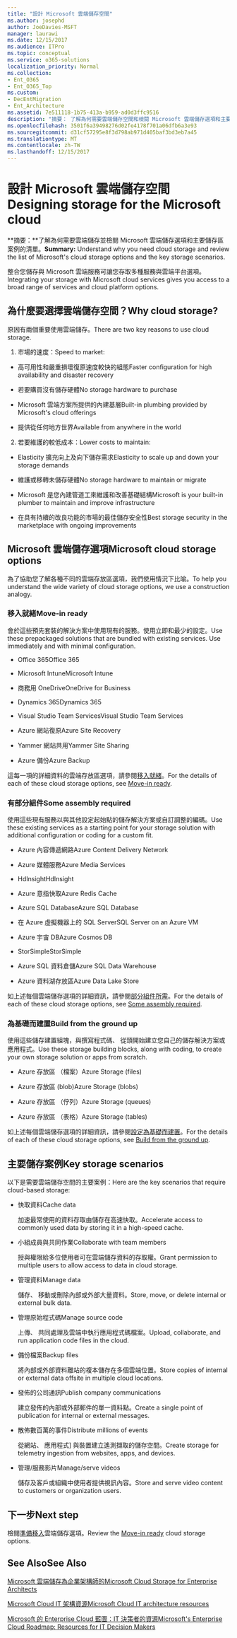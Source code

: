 ```yaml
---
title: "設計 Microsoft 雲端儲存空間"
ms.author: josephd
author: JoeDavies-MSFT
manager: laurawi
ms.date: 12/15/2017
ms.audience: ITPro
ms.topic: conceptual
ms.service: o365-solutions
localization_priority: Normal
ms.collection:
- Ent_O365
- Ent_O365_Top
ms.custom:
- DecEntMigration
- Ent_Architecture
ms.assetid: 7e511118-1b75-413a-b959-ad0d3ffc9516
description: "摘要： 了解為何需要雲端儲存空間和檢閱 Microsoft 雲端儲存選項和主要儲存區案例的清單。"
ms.openlocfilehash: 3501f6a39498276d02fe4178f701a06dfb6a3e93
ms.sourcegitcommit: d31cf57295e8f3d798ab971d405baf3bd3eb7a45
ms.translationtype: MT
ms.contentlocale: zh-TW
ms.lasthandoff: 12/15/2017
---
```

# <a name="designing-storage-for-the-microsoft-cloud"></a><span data-ttu-id="ae6fd-103">設計 Microsoft 雲端儲存空間</span><span class="sxs-lookup"><span data-stu-id="ae6fd-103">Designing storage for the Microsoft cloud</span></span>

 <span data-ttu-id="ae6fd-104">**摘要：**了解為何需要雲端儲存並檢閱 Microsoft 雲端儲存選項和主要儲存區案例的清單。</span><span class="sxs-lookup"><span data-stu-id="ae6fd-104">**Summary:** Understand why you need cloud storage and review the list of Microsoft's cloud storage options and the key storage scenarios.</span></span>
  
<span data-ttu-id="ae6fd-105">整合您儲存與 Microsoft 雲端服務可讓您存取多種服務與雲端平台選項。</span><span class="sxs-lookup"><span data-stu-id="ae6fd-105">Integrating your storage with Microsoft cloud services gives you access to a broad range of services and cloud platform options.</span></span>
  
## <a name="why-cloud-storage"></a><span data-ttu-id="ae6fd-106">為什麼要選擇雲端儲存空間？</span><span class="sxs-lookup"><span data-stu-id="ae6fd-106">Why cloud storage?</span></span>

<span data-ttu-id="ae6fd-107">原因有兩個重要使用雲端儲存。</span><span class="sxs-lookup"><span data-stu-id="ae6fd-107">There are two key reasons to use cloud storage.</span></span>
  
1. <span data-ttu-id="ae6fd-108">市場的速度：</span><span class="sxs-lookup"><span data-stu-id="ae6fd-108">Speed to market:</span></span>
    
  - <span data-ttu-id="ae6fd-109">高可用性和嚴重損壞復原速度較快的組態</span><span class="sxs-lookup"><span data-stu-id="ae6fd-109">Faster configuration for high availability and disaster recovery</span></span>
    
  - <span data-ttu-id="ae6fd-110">若要購買沒有儲存硬體</span><span class="sxs-lookup"><span data-stu-id="ae6fd-110">No storage hardware to purchase</span></span>
    
  - <span data-ttu-id="ae6fd-111">Microsoft 雲端方案所提供的內建基層</span><span class="sxs-lookup"><span data-stu-id="ae6fd-111">Built-in plumbing provided by Microsoft's cloud offerings</span></span>
    
  - <span data-ttu-id="ae6fd-112">提供從任何地方世界</span><span class="sxs-lookup"><span data-stu-id="ae6fd-112">Available from anywhere in the world</span></span>
    
2. <span data-ttu-id="ae6fd-113">若要維護的較低成本：</span><span class="sxs-lookup"><span data-stu-id="ae6fd-113">Lower costs to maintain:</span></span>
    
  - <span data-ttu-id="ae6fd-114">Elasticity 擴充向上及向下儲存需求</span><span class="sxs-lookup"><span data-stu-id="ae6fd-114">Elasticity to scale up and down your storage demands</span></span>
    
  - <span data-ttu-id="ae6fd-115">維護或移轉未儲存硬體</span><span class="sxs-lookup"><span data-stu-id="ae6fd-115">No storage hardware to maintain or migrate</span></span>
    
  - <span data-ttu-id="ae6fd-116">Microsoft 是您內建管道工來維護和改善基礎結構</span><span class="sxs-lookup"><span data-stu-id="ae6fd-116">Microsoft is your built-in plumber to maintain and improve infrastructure</span></span>
    
  - <span data-ttu-id="ae6fd-117">在具有持續的改良功能的市場的最佳儲存安全性</span><span class="sxs-lookup"><span data-stu-id="ae6fd-117">Best storage security in the marketplace with ongoing improvements</span></span>
    
## <a name="microsoft-cloud-storage-options"></a><span data-ttu-id="ae6fd-118">Microsoft 雲端儲存選項</span><span class="sxs-lookup"><span data-stu-id="ae6fd-118">Microsoft cloud storage options</span></span>

<span data-ttu-id="ae6fd-119">為了協助您了解各種不同的雲端存放區選項，我們使用情況下比喻。</span><span class="sxs-lookup"><span data-stu-id="ae6fd-119">To help you understand the wide variety of cloud storage options, we use a construction analogy.</span></span>
  
### <a name="move-in-ready"></a><span data-ttu-id="ae6fd-120">移入就緒</span><span class="sxs-lookup"><span data-stu-id="ae6fd-120">Move-in ready</span></span>

<span data-ttu-id="ae6fd-p101">會於這些預先套裝的解決方案中使用現有的服務。使用立即和最少的設定。</span><span class="sxs-lookup"><span data-stu-id="ae6fd-p101">Use these prepackaged solutions that are bundled with existing services. Use immediately and with minimal configuration.</span></span>
  
- <span data-ttu-id="ae6fd-123">Office 365</span><span class="sxs-lookup"><span data-stu-id="ae6fd-123">Office 365</span></span>
    
- <span data-ttu-id="ae6fd-124">Microsoft Intune</span><span class="sxs-lookup"><span data-stu-id="ae6fd-124">Microsoft Intune</span></span>
    
- <span data-ttu-id="ae6fd-125">商務用 OneDrive</span><span class="sxs-lookup"><span data-stu-id="ae6fd-125">OneDrive for Business</span></span>
    
- <span data-ttu-id="ae6fd-126">Dynamics 365</span><span class="sxs-lookup"><span data-stu-id="ae6fd-126">Dynamics 365</span></span>
    
- <span data-ttu-id="ae6fd-127">Visual Studio Team Services</span><span class="sxs-lookup"><span data-stu-id="ae6fd-127">Visual Studio Team Services</span></span>
    
- <span data-ttu-id="ae6fd-128">Azure 網站復原</span><span class="sxs-lookup"><span data-stu-id="ae6fd-128">Azure Site Recovery</span></span>
    
- <span data-ttu-id="ae6fd-129">Yammer 網站共用</span><span class="sxs-lookup"><span data-stu-id="ae6fd-129">Yammer Site Sharing</span></span>
    
- <span data-ttu-id="ae6fd-130">Azure 備份</span><span class="sxs-lookup"><span data-stu-id="ae6fd-130">Azure Backup</span></span>
    
<span data-ttu-id="ae6fd-131">這每一項的詳細資料的雲端存放區選項，請參閱[移入就緒](move-in-ready.md)。</span><span class="sxs-lookup"><span data-stu-id="ae6fd-131">For the details of each of these cloud storage options, see [Move-in ready](move-in-ready.md).</span></span>
  
### <a name="some-assembly-required"></a><span data-ttu-id="ae6fd-132">有部分組件</span><span class="sxs-lookup"><span data-stu-id="ae6fd-132">Some assembly required</span></span>

<span data-ttu-id="ae6fd-133">使用這些現有服務以與其他設定起始點的儲存解決方案或自訂調整的編碼。</span><span class="sxs-lookup"><span data-stu-id="ae6fd-133">Use these existing services as a starting point for your storage solution with additional configuration or coding for a custom fit.</span></span>
  
- <span data-ttu-id="ae6fd-134">Azure 內容傳遞網路</span><span class="sxs-lookup"><span data-stu-id="ae6fd-134">Azure Content Delivery Network</span></span>
    
- <span data-ttu-id="ae6fd-135">Azure 媒體服務</span><span class="sxs-lookup"><span data-stu-id="ae6fd-135">Azure Media Services</span></span>
    
- <span data-ttu-id="ae6fd-136">HdInsight</span><span class="sxs-lookup"><span data-stu-id="ae6fd-136">HdInsight</span></span>
    
- <span data-ttu-id="ae6fd-137">Azure 意指快取</span><span class="sxs-lookup"><span data-stu-id="ae6fd-137">Azure Redis Cache</span></span>
    
- <span data-ttu-id="ae6fd-138">Azure SQL Database</span><span class="sxs-lookup"><span data-stu-id="ae6fd-138">Azure SQL Database</span></span>
    
- <span data-ttu-id="ae6fd-139">在 Azure 虛擬機器上的 SQL Server</span><span class="sxs-lookup"><span data-stu-id="ae6fd-139">SQL Server on an Azure VM</span></span>
    
- <span data-ttu-id="ae6fd-140">Azure 宇宙 DB</span><span class="sxs-lookup"><span data-stu-id="ae6fd-140">Azure Cosmos DB</span></span>
    
- <span data-ttu-id="ae6fd-141">StorSimple</span><span class="sxs-lookup"><span data-stu-id="ae6fd-141">StorSimple</span></span>
    
- <span data-ttu-id="ae6fd-142">Azure SQL 資料倉儲</span><span class="sxs-lookup"><span data-stu-id="ae6fd-142">Azure SQL Data Warehouse</span></span>
    
- <span data-ttu-id="ae6fd-143">Azure 資料湖存放區</span><span class="sxs-lookup"><span data-stu-id="ae6fd-143">Azure Data Lake Store</span></span>
    
<span data-ttu-id="ae6fd-144">如上述每個雲端儲存選項的詳細資訊，請參閱[部分組件所需](some-assembly-required.md)。</span><span class="sxs-lookup"><span data-stu-id="ae6fd-144">For the details of each of these cloud storage options, see [Some assembly required](some-assembly-required.md).</span></span>
  
### <a name="build-from-the-ground-up"></a><span data-ttu-id="ae6fd-145">為基礎而建置</span><span class="sxs-lookup"><span data-stu-id="ae6fd-145">Build from the ground up</span></span>

<span data-ttu-id="ae6fd-146">使用這些儲存建置組塊，與撰寫程式碼、 從頭開始建立您自己的儲存解決方案或應用程式。</span><span class="sxs-lookup"><span data-stu-id="ae6fd-146">Use these storage building blocks, along with coding, to create your own storage solution or apps from scratch.</span></span>
  
- <span data-ttu-id="ae6fd-147">Azure 存放區 （檔案）</span><span class="sxs-lookup"><span data-stu-id="ae6fd-147">Azure Storage (files)</span></span>
    
- <span data-ttu-id="ae6fd-148">Azure 存放區 (blob)</span><span class="sxs-lookup"><span data-stu-id="ae6fd-148">Azure Storage (blobs)</span></span>
    
- <span data-ttu-id="ae6fd-149">Azure 存放區 （佇列）</span><span class="sxs-lookup"><span data-stu-id="ae6fd-149">Azure Storage (queues)</span></span>
    
- <span data-ttu-id="ae6fd-150">Azure 存放區 （表格）</span><span class="sxs-lookup"><span data-stu-id="ae6fd-150">Azure Storage (tables)</span></span>
    
<span data-ttu-id="ae6fd-151">如上述每個雲端儲存選項的詳細資訊，請參閱[設定為基礎而建置](build-from-the-ground-up.md)。</span><span class="sxs-lookup"><span data-stu-id="ae6fd-151">For the details of each of these cloud storage options, see [Build from the ground up](build-from-the-ground-up.md).</span></span>
  
## <a name="key-storage-scenarios"></a><span data-ttu-id="ae6fd-152">主要儲存案例</span><span class="sxs-lookup"><span data-stu-id="ae6fd-152">Key storage scenarios</span></span>

<span data-ttu-id="ae6fd-153">以下是需要雲端儲存空間的主要案例：</span><span class="sxs-lookup"><span data-stu-id="ae6fd-153">Here are the key scenarios that require cloud-based storage:</span></span>
  
- <span data-ttu-id="ae6fd-154">快取資料</span><span class="sxs-lookup"><span data-stu-id="ae6fd-154">Cache data</span></span>
    
    <span data-ttu-id="ae6fd-155">加速最常使用的資料存取由儲存在高速快取。</span><span class="sxs-lookup"><span data-stu-id="ae6fd-155">Accelerate access to commonly used data by storing it in a high-speed cache.</span></span>
    
- <span data-ttu-id="ae6fd-156">小組成員與共同作業</span><span class="sxs-lookup"><span data-stu-id="ae6fd-156">Collaborate with team members</span></span>
    
    <span data-ttu-id="ae6fd-157">授與權限給多位使用者可在雲端儲存資料的存取權。</span><span class="sxs-lookup"><span data-stu-id="ae6fd-157">Grant permission to multiple users to allow access to data in cloud storage.</span></span>
    
- <span data-ttu-id="ae6fd-158">管理資料</span><span class="sxs-lookup"><span data-stu-id="ae6fd-158">Manage data</span></span>
    
    <span data-ttu-id="ae6fd-159">儲存、 移動或刪除內部或外部大量資料。</span><span class="sxs-lookup"><span data-stu-id="ae6fd-159">Store, move, or delete internal or external bulk data.</span></span>
    
- <span data-ttu-id="ae6fd-160">管理原始程式碼</span><span class="sxs-lookup"><span data-stu-id="ae6fd-160">Manage source code</span></span>
    
    <span data-ttu-id="ae6fd-161">上傳、 共同處理及雲端中執行應用程式碼檔案。</span><span class="sxs-lookup"><span data-stu-id="ae6fd-161">Upload, collaborate, and run application code files in the cloud.</span></span>
    
- <span data-ttu-id="ae6fd-162">備份檔案</span><span class="sxs-lookup"><span data-stu-id="ae6fd-162">Backup files</span></span>
    
    <span data-ttu-id="ae6fd-163">將內部或外部資料離站的複本儲存在多個雲端位置。</span><span class="sxs-lookup"><span data-stu-id="ae6fd-163">Store copies of internal or external data offsite in multiple cloud locations.</span></span>
    
- <span data-ttu-id="ae6fd-164">發佈的公司通訊</span><span class="sxs-lookup"><span data-stu-id="ae6fd-164">Publish company communications</span></span>
    
    <span data-ttu-id="ae6fd-165">建立發佈的內部或外部郵件的單一資料點。</span><span class="sxs-lookup"><span data-stu-id="ae6fd-165">Create a single point of publication for internal or external messages.</span></span>
    
- <span data-ttu-id="ae6fd-166">散佈數百萬的事件</span><span class="sxs-lookup"><span data-stu-id="ae6fd-166">Distribute millions of events</span></span>
    
    <span data-ttu-id="ae6fd-167">從網站、 應用程式] 與裝置建立遙測擷取的儲存空間。</span><span class="sxs-lookup"><span data-stu-id="ae6fd-167">Create storage for telemetry ingestion from websites, apps, and devices.</span></span>
    
- <span data-ttu-id="ae6fd-168">管理/服務影片</span><span class="sxs-lookup"><span data-stu-id="ae6fd-168">Manage/serve videos</span></span>
    
    <span data-ttu-id="ae6fd-169">儲存及客戶或組織中使用者提供視訊內容。</span><span class="sxs-lookup"><span data-stu-id="ae6fd-169">Store and serve video content to customers or organization users.</span></span>
    
## <a name="next-step"></a><span data-ttu-id="ae6fd-170">下一步</span><span class="sxs-lookup"><span data-stu-id="ae6fd-170">Next step</span></span>

<span data-ttu-id="ae6fd-171">檢閱[準備移入](move-in-ready.md)雲端儲存選項。</span><span class="sxs-lookup"><span data-stu-id="ae6fd-171">Review the [Move-in ready](move-in-ready.md) cloud storage options.</span></span>
  
## <a name="see-also"></a><span data-ttu-id="ae6fd-172">See Also</span><span class="sxs-lookup"><span data-stu-id="ae6fd-172">See Also</span></span>

[<span data-ttu-id="ae6fd-173">Microsoft 雲端儲存為企業架構師的</span><span class="sxs-lookup"><span data-stu-id="ae6fd-173">Microsoft Cloud Storage for Enterprise Architects</span></span>](microsoft-cloud-storage-for-enterprise-architects.md)
  
[<span data-ttu-id="ae6fd-174">Microsoft Cloud IT 架構資源</span><span class="sxs-lookup"><span data-stu-id="ae6fd-174">Microsoft Cloud IT architecture resources</span></span>](microsoft-cloud-it-architecture-resources.md)

[<span data-ttu-id="ae6fd-175">Microsoft 的 Enterprise Cloud 藍圖：IT 決策者的資源</span><span class="sxs-lookup"><span data-stu-id="ae6fd-175">Microsoft's Enterprise Cloud Roadmap: Resources for IT Decision Makers</span></span>](https://sway.com/FJ2xsyWtkJc2taRD)


